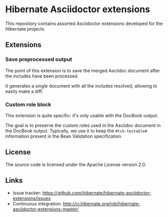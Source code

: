 # Hibernate Asciidoctor extensions

This repository contains assorted Asciidoctor extensions developed for the Hibernate projects.

## Extensions

### Save preprocessed output

The point of this extension is to save the merged Asciidoc document after the includes have been processed.

It generates a single document with all the includes resolved, allowing to easily make a diff.

### Custom role block

This extension is quite specific: it's only usable with the DocBook output.

The goal is to preserve the custom roles used in the Asciidoc document in the DocBook output. Typically, we use it to keep the `#tck-testable#` information present in the Bean Validation specification.

## License

The source code is licensed under the Apache License version 2.0.

## Links

 * Issue tracker: https://github.com/hibernate/hibernate-asciidoctor-extensions/issues
 * Continuous integration: http://ci.hibernate.org/job/hibernate-asciidoctor-extensions-master/
